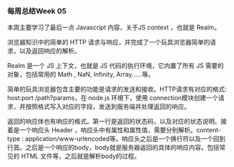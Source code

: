 ### 每周总结Week 05
本周主要学习了最后一点 Javascript 内容，关于JS context ，也就是 Realm。

浏览器知识中的简单的 HTTP 请求与响应，并完成了一个玩具浏览器简单的请求，以及返回响应的解析。

Realm 是一个 JS 上下文，也就是 JS 代码的执行环境，它内置了所有 JS 需要的对象，包括常用的 Math , NaN, Infinity, Array……等。

简单的玩具浏览器包含主要的功能是请求的发送和接收。HTTP请求有对应的格式: host:port /path?params，在 node.js 环境下，使用 connection模块创建一个请求，并按照格式写入对应的字段，发送到服务端并处理返回的响应。

返回的响应体也有响应的格式。第一行是返回的状态码，以及对应的状态说明。接着是一个响应头 Header ，响应头中有属性和属性值，需要分别解析。content-type : application/www-urlencoded等。响应头之后是一个换行符以及一个回到行首。之后是一个响应的body，body就是服务器返回的具体的响应内容。包括常见的 HTML 文件等，之后就是解析body的过程。